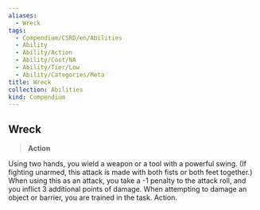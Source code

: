 ```yaml
---
aliases:
  - Wreck
tags:
  - Compendium/CSRD/en/Abilities
  - Ability
  - Ability/Action
  - Ability/Cost/NA
  - Ability/Tier/Low
  - Ability/Categories/Meta
title: Wreck
collection: Abilities
kind: Compendium
---
```

## Wreck  
>**Action**
  
Using two hands, you wield a weapon or a tool with a powerful swing. (If fighting unarmed, this attack is made with both fists or both feet together.) When using this as an attack, you take a -1 penalty to the attack roll, and you inflict 3 additional points of damage. When attempting to damage an object or barrier, you are trained in the task. Action.